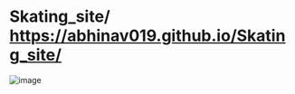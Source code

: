 # Skating_site/ https://abhinav019.github.io/Skating_site/

![image](https://github.com/abhinav019/Skating_site/assets/125811269/cd0a2919-878d-4c63-98df-b91bc8a1ee0c)

